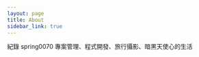 ```yaml
---
layout: page
title: About
sidebar_link: true
---
```


<p class="message">
  紀錄 spring0070 專案管理、程式開發、旅行攝影、暗黑天使心的生活
</p>
